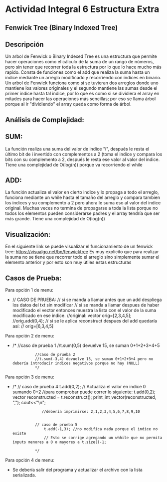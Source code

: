 Actividad Integral 6 Estructura Extra 
===

Fenwick Tree (Binary Indexed Tree)
---

Descripción
---

Un arbol de Fenwick o Binary Indexed Tree es una estructura que permite hacer operaciones como el cálculo de la suma de un rango de números, pero sin tener que recorrer toda la estructura por lo que lo hace mucho más rapido. Consta de funciones como el add que realiza la suma hasta un indice mediante un arreglo modificado y recorriendo con índices en binario.
Un arbol de Fenwick funciona como si se tuvieran dos arreglos donde uno mantiene los valores originales y el segundo mantiene las sumas desde el primer índice hasta tal indice, por lo que es como si se dividiera el array en mitades para hacer las operaciones más sencillas; por eso se llama árbol porque al ir "dividiendo" el array queda como forma de árbol.

Análisis de Complejidad:
---

SUM:
- 

La función realiza una suma del valor de indice "i", después le resta el último bit de i invertido con complementos a 2 (toma el indice y compara los bits con su complemento a 2, después le resta ese valor al valor del indice. Tiene una complejidad de O(log(n)) porque va recorriendo el while

ADD:
- 

La función actualiza el valor en cierto indice y lo propaga a todo el arreglo, funciona mediante un while hasta el tamaño del arreglo y compara tambien los indices y su complemento a 2 pero ahora le suma eso al valor del indice original. Muchas veces no termina de propagarse a toda la lista porque no todos los elementos pueden considerarse padres y el array tendría que ser más grande. Tiene una complejidad de O(log(n))

Visualización:
---

En el siguiente link se puede visualizar el funcionamiento de un fenwick tree: https://visualgo.net/bn/fenwicktree
Es muy explícito que para realizar la suma no se tiene que recorrer todo el arreglo sino simplemente sumar el elemento anterior y por esto son muy útiles estas estructuras

Casos de Prueba:
---

Para opción 1 de menu:
- // CASO DE PRUEBA:
				// si se manda a llamar antes que un add despliega los datos del txt sin modificar
				// si se manda a llamar despues de haber modificado el vector entonces muestra la lista con el valor de la suma modificado en ese indice.
				//original: vector<int> orig=[2,3,4,5];
				//orig.add(0,4);
				// si se le aplica reconstruct despues del add quedaría así:
				// orig=[6,3,4,5]
  
Para opción 2 de menu:
- /*
        	    //caso de prueba 1
				//t.sum(0,5) devuelve 15, se suman 0+1+2+3+4+5

				//caso de prueba 2
				//t.sum(-3,4) devuelve 15, se suman 0+1+2+3+4 pero no debería introducir indices negativos porque no hay (NULL)
                */
                
Para opción 3 de menu:
- /*
        	    // caso de prueba 4
				   t.add(0,2); // Actualiza el valor en indice 0 sumando 0+2
				   //para comprobar puede correr lo siguiente:
				   t.add(0,2);
				   vector<int> reconstructed = t.reconstruct();
                   print_int_vector(reconstructed, ",");
                   cout<<"\n";

				   //debería imprimirse: 2,1,2,3,4,5,6,7,8,9,10


                // caso de prueba 5
					t.add(-1,3); //no modifica nada porque el indice no existe
					// Esto se corrige agregando un whhile que no permita inputs menores a 0 o mayores a t.size()-1;

                */
Para opción 4 de menu:
- Se debería salir del programa y actualizar el archivo con la lista serializada.
